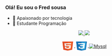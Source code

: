 ### Olá! Eu sou o Fred sousa


- 🔭 Apaixonado por tecnologia
- 🌱 Estudante Programação
    
<div align="center">
  <a href="https://github.com/FredSousaS">
  <img  height="180em" src="https://github-readme-stats.vercel.app/api?username=FredSousaS&show_icons=true&theme=great-gatsby&include_all_commits=true&count_private=true"/>
  <img  height="180em" src="https://github-readme-stats.vercel.app/api/top-langs/?username=FredSousaS&layout=compact&langs_count=16&theme=great-gatsby"/> 
</div>
 
<div  align="center"><br>
  <img align="center" alt="HTML" height="30" width="40" src="https://raw.githubusercontent.com/devicons/devicon/master/icons/html5/html5-original.svg">
  <img align="center" alt="CSS" height="30" width="40" src="https://raw.githubusercontent.com/devicons/devicon/master/icons/css3/css3-original.svg">
  <img align="center" alt="Mysql" height="30" width="40" src="https://cdn.jsdelivr.net/gh/devicons/devicon/icons/mysql/mysql-original-wordmark.svg" />   
</div>
